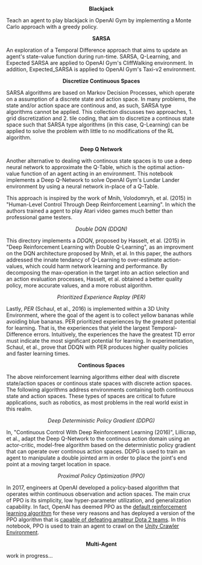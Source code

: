 
<p align="center">
  <b> Blackjack </b>
</p>


Teach an agent to play blackjack in OpenAI Gym by implementing a Monte Carlo approach with a greedy policy.

<p align="center">
  <b> SARSA </b>
</p> 

An exploration of a Temporal Difference approach that aims to update an agent's state-value function during run-time.    SARSA, Q-Learning, and Expected SARSA are applied to OpenAI Gym's CliffWalking environment. In addition, Expected_SARSA is applied to OpenAI Gym's Taxi-v2 environment.

<p align="center">
  <b> Discretize Continuous Spaces </b>
</p>

SARSA algorithms are based on Markov Decision Processes, which operate on a assumption of a discrete state and action space. In many problems, the state and/or action space are continous and, as such, SARSA type algorithms cannot be applied. This collection discusses two approaches, 1. grid discretization and 2. tile coding, that aim to discretize a continous state space such that SARSA type algorithms (in this case, Q-Learning) can be applied to solve the problem with little to no modifications of the RL algorithm.

<p align="center">
  <b> Deep Q Network </b>
</p>

Another alternative to dealing with continous state spaces is to use a deep neural network to approximate the Q-Table, which is the optimal action-value function of an agent acting in an environment. This notebook implements a Deep Q-Network to solve OpenAI Gym's Lundar Lander environment by using a neural network in-place of a Q-Table. 

This approach is inspired by the work of Mnih, Volodomryh, et al. (2015) in "Human-Level Control Through Deep Reinforcement Learning". In which the authors trained a agent to play Atari video games much better than professional game testers.

<p align="center">
  <i> Double DQN (DDQN) </i>
</p>

This directory implements a *DDQN*, proposed by Hasselt, et al. (2015) in "Deep Reinforcement Learning with Double Q-Learning", as an improvment on the DQN architecture proposed by Mnih, et al. In this paper, the authors addressed the innate tendancy of Q-Learning to over-estimate action-values, which could harm network learning and performance. By decomposing the max-operation in the target into an action selection and an action evaluation processes, Hasselt, et al. obtained a better quality policy, more accurate values, and a more robust algorithm. 

<p align="center">
  <i> Prioritized Experience Replay (PER) </i>
</p>

Lastly, *PER* (Schaul, et al., 2016) is implemented within a 3D Unity Environment, where the goal of the agent is to collect yellow bananas while avoiding blue bananas. PER prioritized experiences by the greatest potential for learning. That is, the experiences that yield the largest Temporal-Difference errors. Intuitively, the experiences the have the greatest TD error must indicate the most significant potential for learning. In experimentation, Schaul, et al., prove that DDQN with PER produces higher quality policies and faster learning times. 


<p align="center">
  <b> Continous Spaces </b>
</p>


The above reinforcement learning algorithms either deal with discrete state/action spaces or continous state spaces with discrete action spaces. The following algorithms address environments containing both continuous state and action spaces. These types of spaces are critical to future applications, such as robotics, as most problems in the real world exist in this realm.


<p align="center">
  <i> Deep Deterministic Policy Gradient (DDPG) </i>
</p>


In, "Continuous Control With Deep Reinforcement Learning (2016)", Lillicrap, et al., adapt the Deep Q-Network to the continous action domain using an actor-critic, model-free algorithm based on the deterministic policy gradient that can operate over continous action spaces. DDPG is used to train an agent to manipulate a double jointed arm in order to place the joint's end point at a moving target location in space.

<p align="center">
  <i> Proximal Policy Optimization (PPO) </i>
</p>

In 2017, engineers at OpenAI developed a policy-based algorithm that operates within continuous observation and action spaces. The main crux of PPO is its simplicity, low hyper-parameter utilization, and generalization capability. In fact, OpenAI has deemed PPO as the [default reinforcement learning algorithm](https://blog.openai.com/openai-baselines-ppo/) for these very reasons and has deployed a version of the PPO algorithm that is [capable of defeating amateur Dota 2 teams](https://blog.openai.com/openai-five/). In this notebook, PPO is used to train an agent to crawl on the [Unity Crawler Environment](https://github.com/Unity-Technologies/ml-agents/blob/master/docs/Learning-Environment-Examples.md).


<p align="center">
  <b> Multi-Agent </b>
</p>

work in progress...
